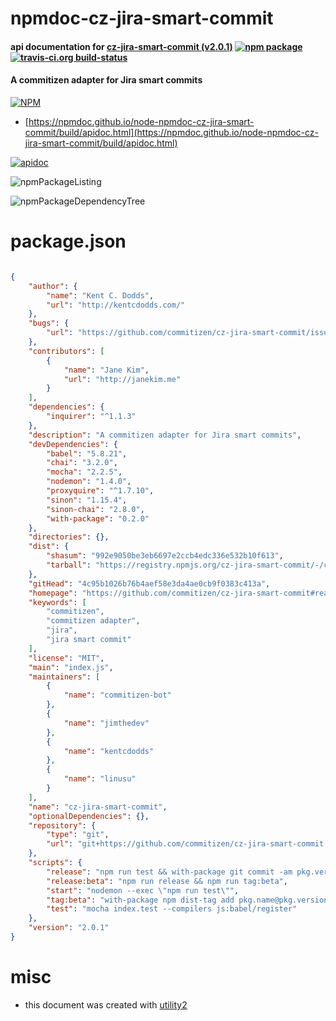 # npmdoc-cz-jira-smart-commit

#### api documentation for  [cz-jira-smart-commit (v2.0.1)](https://github.com/commitizen/cz-jira-smart-commit#readme)  [![npm package](https://img.shields.io/npm/v/npmdoc-cz-jira-smart-commit.svg?style=flat-square)](https://www.npmjs.org/package/npmdoc-cz-jira-smart-commit) [![travis-ci.org build-status](https://api.travis-ci.org/npmdoc/node-npmdoc-cz-jira-smart-commit.svg)](https://travis-ci.org/npmdoc/node-npmdoc-cz-jira-smart-commit)

#### A commitizen adapter for Jira smart commits

[![NPM](https://nodei.co/npm/cz-jira-smart-commit.png?downloads=true&downloadRank=true&stars=true)](https://www.npmjs.com/package/cz-jira-smart-commit)

- [https://npmdoc.github.io/node-npmdoc-cz-jira-smart-commit/build/apidoc.html](https://npmdoc.github.io/node-npmdoc-cz-jira-smart-commit/build/apidoc.html)

[![apidoc](https://npmdoc.github.io/node-npmdoc-cz-jira-smart-commit/build/screenCapture.buildCi.browser.%252Ftmp%252Fbuild%252Fapidoc.html.png)](https://npmdoc.github.io/node-npmdoc-cz-jira-smart-commit/build/apidoc.html)

![npmPackageListing](https://npmdoc.github.io/node-npmdoc-cz-jira-smart-commit/build/screenCapture.npmPackageListing.svg)

![npmPackageDependencyTree](https://npmdoc.github.io/node-npmdoc-cz-jira-smart-commit/build/screenCapture.npmPackageDependencyTree.svg)



# package.json

```json

{
    "author": {
        "name": "Kent C. Dodds",
        "url": "http://kentcdodds.com/"
    },
    "bugs": {
        "url": "https://github.com/commitizen/cz-jira-smart-commit/issues"
    },
    "contributors": [
        {
            "name": "Jane Kim",
            "url": "http://janekim.me"
        }
    ],
    "dependencies": {
        "inquirer": "^1.1.3"
    },
    "description": "A commitizen adapter for Jira smart commits",
    "devDependencies": {
        "babel": "5.8.21",
        "chai": "3.2.0",
        "mocha": "2.2.5",
        "nodemon": "1.4.0",
        "proxyquire": "^1.7.10",
        "sinon": "1.15.4",
        "sinon-chai": "2.8.0",
        "with-package": "0.2.0"
    },
    "directories": {},
    "dist": {
        "shasum": "992e9050be3eb6697e2ccb4edc336e532b10f613",
        "tarball": "https://registry.npmjs.org/cz-jira-smart-commit/-/cz-jira-smart-commit-2.0.1.tgz"
    },
    "gitHead": "4c95b1026b76b4aef58e3da4ae0cb9f0383c413a",
    "homepage": "https://github.com/commitizen/cz-jira-smart-commit#readme",
    "keywords": [
        "commitizen",
        "commitizen adapter",
        "jira",
        "jira smart commit"
    ],
    "license": "MIT",
    "main": "index.js",
    "maintainers": [
        {
            "name": "commitizen-bot"
        },
        {
            "name": "jimthedev"
        },
        {
            "name": "kentcdodds"
        },
        {
            "name": "linusu"
        }
    ],
    "name": "cz-jira-smart-commit",
    "optionalDependencies": {},
    "repository": {
        "type": "git",
        "url": "git+https://github.com/commitizen/cz-jira-smart-commit.git"
    },
    "scripts": {
        "release": "npm run test && with-package git commit -am pkg.version && with-package git tag pkg.version && git push && npm publish && git push --tags",
        "release:beta": "npm run release && npm run tag:beta",
        "start": "nodemon --exec \"npm run test\"",
        "tag:beta": "with-package npm dist-tag add pkg.name@pkg.version beta",
        "test": "mocha index.test --compilers js:babel/register"
    },
    "version": "2.0.1"
}
```



# misc
- this document was created with [utility2](https://github.com/kaizhu256/node-utility2)
